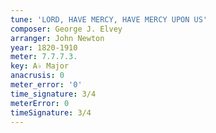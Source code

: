 ```yaml
---
tune: 'LORD, HAVE MERCY, HAVE MERCY UPON US'
composer: George J. Elvey
arranger: John Newton
year: 1820-1910
meter: 7.7.7.3.
key: A♭ Major
anacrusis: 0
meter_error: '0'
time_signature: 3/4
meterError: 0
timeSignature: 3/4
---
```

